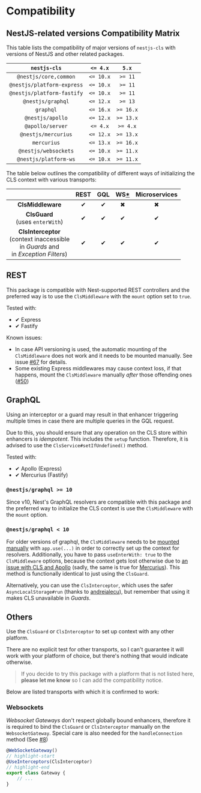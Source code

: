 # Compatibility

## NestJS-related versions Compatibility Matrix

This table lists the compatibility of major versions of `nestjs-cls` with versions of NestJS and other related packages.

|        `nestjs-cls`        | `<= 4.x`  |   `5.x`   |
| :------------------------: | :-------: | :-------: |
|   `@nestjs/core,common`    | `<= 10.x` |  `>= 11`  |
| `@nestjs/platform-express` | `<= 10.x` |  `>= 11`  |
| `@nestjs/platform-fastify` | `<= 10.x` |  `>= 11`  |
|     `@nestjs/graphql`      | `<= 12.x` |  `>= 13`  |
|         `graphql`          | `<= 16.x` | `>= 16.x` |
|      `@nestjs/apollo`      | `<= 12.x` | `>= 13.x` |
|      `@apollo/server`      | `<= 4.x`  | `>= 4.x`  |
|    `@nestjs/mercurius`     | `<= 12.x` | `>= 13.x` |
|        `mercurius`         | `<= 13.x` | `>= 16.x` |
|    `@nestjs/websockets`    | `<= 10.x` | `>= 11.x` |
|   `@nestjs/platform-ws`    | `<= 10.x` | `>= 11.x` |

The table below outlines the compatibility of different ways of initializing the CLS context with various transports:

|                                                                                                | REST | GQL | WS[\*](#websockets) | Microservices |
| :--------------------------------------------------------------------------------------------: | :--: | :-: | :-----------------: | :-----------: |
|                                       **ClsMiddleware**                                        |  ✔   |  ✔  |          ✖          |       ✖       |
|                              **ClsGuard** <br/>(uses `enterWith`)                              |  ✔   |  ✔  |          ✔          |       ✔       |
| **ClsInterceptor** <br/>(context inaccessible<br/>in _Guards_ and<br/> in _Exception Filters_) |  ✔   |  ✔  |          ✔          |       ✔       |

## REST

This package is compatible with Nest-supported REST controllers and the preferred way is to use the `ClsMiddleware` with the `mount` option set to `true`.

Tested with:

-   ✔ Express
-   ✔ Fastify

Known issues:

-   In case API versioning is used, the automatic mounting of the `ClsMiddleware` does not work and it needs to be mounted manually. See issue [#67](https://github.com/Papooch/nestjs-cls/issues/67) for details.
-   Some existing Express middlewares may cause context loss, if that happens, mount the `ClsMiddleware` manually _after_ those offending ones ([#50](https://github.com/Papooch/nestjs-cls/issues/50#issuecomment-1368162870))

## GraphQL

Using an interceptor or a guard may result in that enhancer triggering multiple times in case there are multiple queries in the GQL request.

Due to this, you should ensure that any operation on the CLS store within enhancers is _idempotent_. This includes the `setup` function. Therefore, it is advised to use the `ClsService#setIfUndefined()` method.

Tested with:

-   ✔ Apollo (Express)
-   ✔ Mercurius (Fastify)

### `@nestjs/graphql >= 10`

Since v10, Nest's GraphQL resolvers are compatible with this package and the preferred way to initialize the CLS context is use the `ClsMiddleware` with the `mount` option.

### `@nestjs/graphql < 10`

For older versions of graphql, the `ClsMiddleware` needs to be [mounted manually](../02_setting-up-cls-context/01_using-a-middleware.md#manually) with `app.use(...)` in order to correctly set up the context for resolvers. Additionally, you have to pass `useEnterWith: true` to the `ClsMiddleware` options, because the context gets lost otherwise due to [an issue with CLS and Apollo](https://github.com/apollographql/apollo-server/issues/2042) (sadly, the same is true for [Mercurius](https://github.com/Papooch/nestjs-cls/issues/1)). This method is functionally identical to just using the `ClsGuard`.

Alternatively, you can use the `ClsInterceptor`, which uses the safer `AsyncLocalStorage#run` (thanks to [andreialecu](https://github.com/Papooch/nestjs-cls/issues/5)), but remember that using it makes CLS unavailable in _Guards_.

## Others

Use the `ClsGuard` or `ClsInterceptor` to set up context with any other platform.

There are no explicit test for other transports, so I can't guarantee it will work with your platform of choice, but there's nothing that would indicate otherwise.

> If you decide to try this package with a platform that is not listed here, **please let me know** so I can add the compatibility notice.

Below are listed transports with which it is confirmed to work:

### Websockets

_Websocket Gateways_ don't respect globally bound enhancers, therefore it is required to bind the `ClsGuard` or `ClsInterceptor` manually on the `WebsocketGateway`. Special care is also needed for the `handleConnection` method (See [#8](https://github.com/Papooch/nestjs-cls/issues/8))

```ts
@WebSocketGateway()
// highlight-start
@UseInterceptors(ClsInterceptor)
// highlight-end
export class Gateway {
    // ...
}
```

